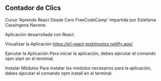 ## Contador de Clics
Curso 'Aprende React Desde Cero FreeCodeCamp' impartida por Estefania Cassingena Navone.

Aplicación desarrollada con React.

Visualizar la Aplicación
https://p1-react-testimonios.netlify.app/

Ejecutar la Aplicación
Para iniciar la aplicación, debes ejecutar el comando npm start en el terminal.

Instalar Módulos
Para instalar los módulos necesarios para la aplicación, debes ejecutar el comando npm install en el terminal.
